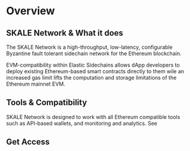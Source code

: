 # Overview

## SKALE Network & What it does

The SKALE Network is a high-throughput, low-latency, configurable Byzantine fault tolerant sidechain network for the Ethereum blockchain. 

EVM-compatibility within Elastic Sidechains allows dApp developers to deploy existing Ethereum-based smart contracts directly to them wile an increased gas limit lifts the computation and storage limitations of the Ethereum mainnet EVM.

## Tools & Compatibility

SKALE Network is designed to work with all Ethereum compatible tools such as API-based wallets, and monitoring and analytics. See  

## Get Access
